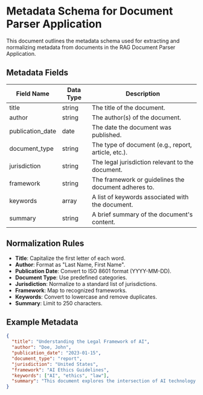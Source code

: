 # Metadata Schema for Document Parser Application

This document outlines the metadata schema used for extracting and normalizing metadata from documents in the RAG Document Parser Application.

## Metadata Fields

| Field Name       | Data Type | Description                                           |
|------------------|-----------|-------------------------------------------------------|
| title            | string    | The title of the document.                            |
| author           | string    | The author(s) of the document.                        |
| publication_date | date      | The date the document was published.                 |
| document_type    | string    | The type of document (e.g., report, article, etc.).  |
| jurisdiction     | string    | The legal jurisdiction relevant to the document.     |
| framework        | string    | The framework or guidelines the document adheres to. |
| keywords         | array     | A list of keywords associated with the document.     |
| summary          | string    | A brief summary of the document's content.           |

## Normalization Rules

- **Title**: Capitalize the first letter of each word.
- **Author**: Format as "Last Name, First Name".
- **Publication Date**: Convert to ISO 8601 format (YYYY-MM-DD).
- **Document Type**: Use predefined categories.
- **Jurisdiction**: Normalize to a standard list of jurisdictions.
- **Framework**: Map to recognized frameworks.
- **Keywords**: Convert to lowercase and remove duplicates.
- **Summary**: Limit to 250 characters.

## Example Metadata

```json
{
  "title": "Understanding the Legal Framework of AI",
  "author": "Doe, John",
  "publication_date": "2023-01-15",
  "document_type": "report",
  "jurisdiction": "United States",
  "framework": "AI Ethics Guidelines",
  "keywords": ["AI", "ethics", "law"],
  "summary": "This document explores the intersection of AI technology and legal frameworks."
}
```